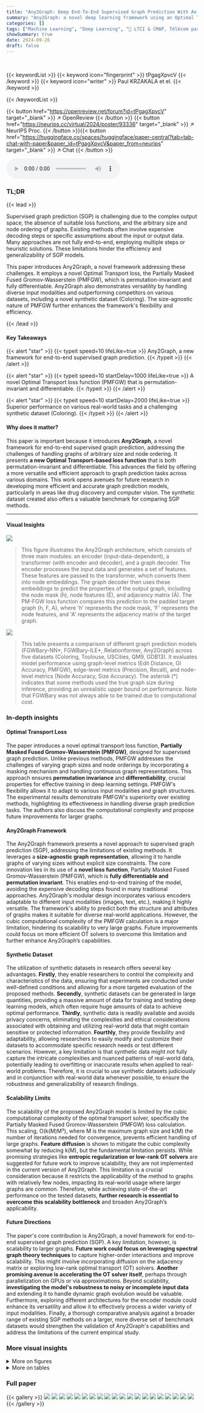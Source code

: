 ```yaml
---
title: "Any2Graph: Deep End-To-End Supervised Graph Prediction With An Optimal Transport Loss"
summary: "Any2Graph: a novel deep learning framework using an Optimal Transport loss for accurate and efficient supervised graph prediction."
categories: []
tags: ["Machine Learning", "Deep Learning", "🏢 LTCI & CMAP, Télécom paris, IP Paris",]
showSummary: true
date: 2024-09-26
draft: false
---
```


<br>

{{< keywordList >}}
{{< keyword icon="fingerprint" >}} tPgagXpvcV {{< /keyword >}}
{{< keyword icon="writer" >}} Paul KRZAKALA et el. {{< /keyword >}}
 
{{< /keywordList >}}

{{< button href="https://openreview.net/forum?id=tPgagXpvcV" target="_blank" >}}
↗ OpenReview
{{< /button >}}
{{< button href="https://neurips.cc/virtual/2024/poster/93336" target="_blank" >}}
↗ NeurIPS Proc.
{{< /button >}}{{< button href="https://huggingface.co/spaces/huggingface/paper-central?tab=tab-chat-with-paper&paper_id=tPgagXpvcV&paper_from=neurips" target="_blank" >}}
↗ Chat
{{< /button >}}



<audio controls>
    <source src="https://ai-paper-reviewer.com/tPgagXpvcV/podcast.wav" type="audio/wav">
    Your browser does not support the audio element.
</audio>


### TL;DR


{{< lead >}}

Supervised graph prediction (SGP) is challenging due to the complex output space, the absence of suitable loss functions, and the arbitrary size and node ordering of graphs. Existing methods often involve expensive decoding steps or specific assumptions about the input or output data.  Many approaches are not fully end-to-end, employing multiple steps or heuristic solutions. These limitations hinder the efficiency and generalizability of SGP models.

This paper introduces Any2Graph, a novel framework addressing these challenges. It employs a novel Optimal Transport loss, the Partially Masked Fused Gromov-Wasserstein (PMFGW), which is permutation-invariant and fully differentiable.  Any2Graph also demonstrates versatility by handling diverse input modalities and outperforming competitors on various datasets, including a novel synthetic dataset (Coloring). The size-agnostic nature of PMFGW further enhances the framework's flexibility and efficiency.

{{< /lead >}}


#### Key Takeaways

{{< alert "star" >}}
{{< typeit speed=10 lifeLike=true >}} Any2Graph, a new framework for end-to-end supervised graph prediction. {{< /typeit >}}
{{< /alert >}}

{{< alert "star" >}}
{{< typeit speed=10 startDelay=1000 lifeLike=true >}} A novel Optimal Transport loss function (PMFGW) that is permutation-invariant and differentiable. {{< /typeit >}}
{{< /alert >}}

{{< alert "star" >}}
{{< typeit speed=10 startDelay=2000 lifeLike=true >}} Superior performance on various real-world tasks and a challenging synthetic dataset (Coloring). {{< /typeit >}}
{{< /alert >}}

#### Why does it matter?
This paper is important because it introduces **Any2Graph**, a novel framework for end-to-end supervised graph prediction, addressing the challenges of handling graphs of arbitrary size and node ordering.  It presents **a new Optimal Transport-based loss function** that is both permutation-invariant and differentiable. This advances the field by offering a more versatile and efficient approach to graph prediction tasks across various domains. This work opens avenues for future research in developing more efficient and accurate graph prediction models, particularly in areas like drug discovery and computer vision. The synthetic dataset created also offers a valuable benchmark for comparing SGP methods.

------
#### Visual Insights



![](https://ai-paper-reviewer.com/tPgagXpvcV/figures_5_1.jpg)

> This figure illustrates the Any2Graph architecture, which consists of three main modules: an encoder (input-data-dependent), a transformer (with encoder and decoder), and a graph decoder.  The encoder processes the input data and generates a set of features. These features are passed to the transformer, which converts them into node embeddings. The graph decoder then uses these embeddings to predict the properties of the output graph, including the node mask (ĥ), node features (Ê), and adjacency matrix (Â). The PM-FGW loss function compares this prediction to the padded target graph (h, F, A), where 'h' represents the node mask, 'F' represents the node features, and 'A' represents the adjacency matrix of the target graph.





![](https://ai-paper-reviewer.com/tPgagXpvcV/tables_7_1.jpg)

> This table presents a comparison of different graph prediction models (FGWBary-NN*, FGWBary-ILE*, Relationformer, Any2Graph) across five datasets (Coloring, Toulouse, USCities, QM9, GDB13).  It evaluates model performance using graph-level metrics (Edit Distance, GI Accuracy, PMFGW), edge-level metrics (Precision, Recall), and node-level metrics (Node Accuracy, Size Accuracy). The asterisk (*) indicates that some methods used the true graph size during inference, providing an unrealistic upper bound on performance.  Note that FGWBary was not always able to be trained due to computational cost.





### In-depth insights


#### Optimal Transport Loss
The paper introduces a novel optimal transport loss function, **Partially Masked Fused Gromov-Wasserstein (PMFGW)**, designed for supervised graph prediction.  Unlike previous methods, PMFGW addresses the challenges of varying graph sizes and node orderings by incorporating a masking mechanism and handling continuous graph representations.  This approach ensures **permutation invariance** and **differentiability**, crucial properties for effective training in deep learning settings. PMFGW's flexibility allows it to adapt to various input modalities and graph structures. The experimental results demonstrate PMFGW's superiority over existing methods, highlighting its effectiveness in handling diverse graph prediction tasks. The authors also discuss the computational complexity and propose future improvements for larger graphs.

#### Any2Graph Framework
The Any2Graph framework presents a novel approach to supervised graph prediction (SGP), addressing the limitations of existing methods.  It leverages a **size-agnostic graph representation**, allowing it to handle graphs of varying sizes without explicit size constraints. The core innovation lies in its use of a **novel loss function**, Partially Masked Fused Gromov-Wasserstein (PMFGW), which is **fully differentiable and permutation invariant**.  This enables end-to-end training of the model, avoiding the expensive decoding steps found in many traditional approaches.  Any2Graph's modular design incorporates various encoders adaptable to different input modalities (images, text, etc.), making it highly versatile.  The framework's ability to predict both the structure and attributes of graphs makes it suitable for diverse real-world applications.  However, the cubic computational complexity of the PMFGW calculation is a major limitation, hindering its scalability to very large graphs.  Future improvements could focus on more efficient OT solvers to overcome this limitation and further enhance Any2Graph’s capabilities.

#### Synthetic Dataset
The utilization of synthetic datasets in research offers several key advantages.  **Firstly**, they enable researchers to control the complexity and characteristics of the data, ensuring that experiments are conducted under well-defined conditions and allowing for a more targeted evaluation of the proposed methods. **Secondly**, synthetic datasets can be generated in large quantities, providing a massive amount of data for training and testing deep learning models, which often require huge amounts of data to achieve optimal performance. **Thirdly**, synthetic data is readily available and avoids privacy concerns, eliminating the complexities and ethical considerations associated with obtaining and utilizing real-world data that might contain sensitive or protected information. **Fourthly**, they provide flexibility and adaptability, allowing researchers to easily modify and customize their datasets to accommodate specific research needs or test different scenarios. However, a key limitation is that synthetic data might not fully capture the intricate complexities and nuanced patterns of real-world data, potentially leading to overfitting or inaccurate results when applied to real-world problems. Therefore, it is crucial to use synthetic datasets judiciously and in conjunction with real-world data whenever possible, to ensure the robustness and generalizability of research findings.

#### Scalability Limits
The scalability of the proposed Any2Graph model is limited by the cubic computational complexity of the optimal transport solver, specifically the Partially Masked Fused Gromov-Wasserstein (PMFGW) loss calculation.  This scaling, O(k(M)M³), where M is the maximum graph size and k(M) the number of iterations needed for convergence, prevents efficient handling of large graphs.  **Feature diffusion** is shown to mitigate the cubic complexity somewhat by reducing k(M), but the fundamental limitation persists.  While promising strategies like **entropic regularization or low-rank OT solvers** are suggested for future work to improve scalability, they are not implemented in the current version of Any2Graph.  This limitation is a crucial consideration because it restricts the applicability of the method to graphs with relatively few nodes, impacting its real-world usage where larger graphs are common.  Therefore, while achieving state-of-the-art performance on the tested datasets, **further research is essential to overcome this scalability bottleneck** and broaden Any2Graph’s applicability.

#### Future Directions
The paper's core contribution is Any2Graph, a novel framework for end-to-end supervised graph prediction (SGP).  A key limitation, however, is scalability to larger graphs.  **Future work could focus on leveraging spectral graph theory techniques** to capture higher-order interactions and improve scalability.  This might involve incorporating diffusion on the adjacency matrix or exploring low-rank optimal transport (OT) solvers.  **Another promising avenue is accelerating the OT solver itself**, perhaps through parallelization on GPUs or via approximations.  Beyond scalability, **investigating the model's robustness to noisy or incomplete input data** and extending it to handle dynamic graph evolution would be valuable.  Furthermore, exploring different architectures for the encoder module could enhance its versatility and allow it to effectively process a wider variety of input modalities. Finally, a thorough comparative analysis against a broader range of existing SGP methods on a larger, more diverse set of benchmark datasets would strengthen the validation of Any2Graph's capabilities and address the limitations of the current empirical study.


### More visual insights

<details>
<summary>More on figures
</summary>


![](https://ai-paper-reviewer.com/tPgagXpvcV/figures_8_1.jpg)

> The figure illustrates the Any2Graph architecture. It consists of three main modules: an encoder that extracts features from the input data, a transformer that converts these features into node embeddings, and a graph decoder that predicts the properties of the output graph. The output graph's properties, including node features, adjacency matrix, and node masks, are predicted using multi-layer perceptrons (MLPs). The Partially Masked Fused Gromov-Wasserstein (PMFGW) loss is used to compare the predicted graph with the target graph, considering node permutation invariance and handling graphs of varying sizes. The encoder is designed to be adaptable to different input modalities, making Any2Graph a versatile framework for end-to-end supervised graph prediction.


![](https://ai-paper-reviewer.com/tPgagXpvcV/figures_8_2.jpg)

> This figure shows the average number of iterations required for the PMFGW solver to converge as a function of the maximum graph size (M).  It demonstrates that while the number of iterations increases with M, the increase is slower when feature diffusion (FD) is applied, suggesting a sub-linear relationship between iterations and M in that case.


![](https://ai-paper-reviewer.com/tPgagXpvcV/figures_8_3.jpg)

> This figure shows the impact of the maximal graph size parameter M on the Any2Graph model's performance and efficiency for the Coloring dataset. The x-axis represents different values of M, while the left y-axis shows the number of active nodes (nodes with a predicted probability above 0.99), and the right y-axis displays the test edit distance.  As M increases, the number of active nodes initially rises sharply before plateauing; suggesting that Any2Graph efficiently utilizes more node embeddings when available. Notably, performance remains robust despite overparameterization, indicating that the model does not overfit.


![](https://ai-paper-reviewer.com/tPgagXpvcV/figures_8_4.jpg)

> The figure shows the sensitivity analysis of the PMFGW loss to the triplet of weight hyperparameters α = [αh, αf, αA]. The heatmap visualizes the test edit distance obtained for various combinations of αh, αf, and αA on the Coloring dataset. It shows that performance is optimal when αh = αf = αA = 1/3, showing relative robustness to the choice of α.


![](https://ai-paper-reviewer.com/tPgagXpvcV/figures_14_1.jpg)

> This figure illustrates the Any2Graph architecture.  The architecture consists of three main modules: an encoder, a transformer, and a graph decoder. The encoder takes input data (which can vary depending on the task, such as images, text, or other features) and converts it into a set of features. This feature set is then passed to a transformer module.  The transformer processes these features, creating node embeddings which capture both feature and structural information. Finally, the graph decoder module uses these node embeddings to predict the properties of the output graph, including the node features, adjacency matrix, and node masking.  The predicted graph and a padded version of the target graph are then fed into the PM-FGW loss function, which measures the difference between them.


![](https://ai-paper-reviewer.com/tPgagXpvcV/figures_18_1.jpg)

> This figure illustrates the Any2Graph architecture.  It shows the flow of data from the input through three main modules: the encoder, the transformer, and the graph decoder. The encoder processes various input types (images, text, graphs, vectors) to extract features. These features are fed into the transformer which converts them into a fixed number (M) of node embeddings, representing features and structure. The graph decoder uses the node embeddings to generate the predicted graph, including node features, edge weights (adjacency matrix), and the number of nodes (mask). Finally, the Partially-Masked Fused Gromov-Wasserstein (PMFGW) loss compares the predicted continuous graph to the padded target graph.


![](https://ai-paper-reviewer.com/tPgagXpvcV/figures_19_1.jpg)

> This figure illustrates the Any2Graph architecture.  The input data is first processed by an encoder, specific to the input modality (images, text, etc.). This encoder output is fed into a transformer module which generates node embeddings. These embeddings are then input to a graph decoder, which predicts the structure and features of the output graph. The final output is then compared to the padded target graph using the PMFGW loss. The figure highlights the key components of the model, showing the flow of information from the input to the final output and the role of the PMFGW loss function in guiding the learning process.


![](https://ai-paper-reviewer.com/tPgagXpvcV/figures_22_1.jpg)

> This figure shows the architecture of Any2Graph. The input data is processed by an encoder that produces a set of features. Then, a transformer converts these features into M node embeddings. Finally, a graph decoder predicts the properties of the output graph, i.e., (ĥ, F, Â). The whole framework is optimized using the PMFGW loss. 


![](https://ai-paper-reviewer.com/tPgagXpvcV/figures_22_2.jpg)

> This figure illustrates the Any2Graph architecture.  It shows the three main modules: an encoder (input-dependent), a transformer, and a graph decoder. The encoder processes the input data (which can vary depending on the task, such as images or text), and produces a set of features. These features are then processed by a transformer to generate node embeddings.  Finally, the graph decoder uses these embeddings to predict the properties of the output graph, including the node features, adjacency matrix, and node mask (which indicates whether a node is present in the graph). The Partially Masked Fused Gromov-Wasserstein (PMFGW) loss function compares the prediction to the padded target graph.  The architecture's flexibility is highlighted by its capacity to handle various input data types.


![](https://ai-paper-reviewer.com/tPgagXpvcV/figures_23_1.jpg)

> The figure shows the training curves (test loss vs epochs) for the GDB13 dataset with and without using Hungarian matching during the training process.  It demonstrates that using Hungarian matching (projecting the optimal transport plan to the set of permutations) leads to slightly worse performance (higher loss) and more unstable training dynamics (more oscillations). The authors suggest that this is because a continuous transport plan offers a more stable gradient than a discrete permutation.


![](https://ai-paper-reviewer.com/tPgagXpvcV/figures_24_1.jpg)

> This figure illustrates the Any2Graph architecture.  It consists of three main modules: an encoder that processes the input data (which can vary in type), a transformer that generates node embeddings, and a graph decoder that predicts the output graph structure and features using the PMFGW loss function. The encoder's design is adaptable based on the input modality. The transformer module processes the node embeddings to consider relationships between nodes.  The graph decoder then takes these embeddings to predict the graph's structure (adjacency matrix) and node features.  The overall output is compared to the ground truth using the Partially Masked Fused Gromov-Wasserstein (PMFGW) loss, which is designed to handle variable-sized graphs and is invariant to node permutations.


![](https://ai-paper-reviewer.com/tPgagXpvcV/figures_27_1.jpg)

> This figure illustrates the Any2Graph architecture, showing the flow of information from input data through the encoder, transformer, and graph decoder to generate a predicted graph. The input is processed by an input-dependent encoder, followed by a transformer to process the feature vectors. The output of the transformer is then fed into a graph decoder to predict the node features (F), node existence (h), and adjacency matrix (A).  The PM-FGW loss function compares the predicted graph with a padded target graph to train the model. The architecture is designed to be adaptable to various input modalities by changing the encoder.


![](https://ai-paper-reviewer.com/tPgagXpvcV/figures_28_1.jpg)

> This figure illustrates the Any2Graph architecture, which consists of three main modules: an encoder, a transformer, and a graph decoder. The encoder processes the input data (which can vary depending on the task, such as images or text), and outputs a set of features. These features are then processed by the transformer, which produces a fixed number (M) of node embeddings. Finally, these embeddings are fed to the graph decoder, which predicts the properties of the output graph, such as the node features, the adjacency matrix, and the node mask (indicating whether a node exists in the target graph).  The output is then compared against the target graph using the PMFGW loss function.


![](https://ai-paper-reviewer.com/tPgagXpvcV/figures_29_1.jpg)

> This figure shows the architecture of Any2Graph, which consists of three main modules: an encoder, a transformer, and a graph decoder. The encoder takes as input different types of data and extracts features. The transformer then converts these features into node embeddings. Finally, the graph decoder predicts the properties of the output graph, including node features and the adjacency matrix.  The PM-FGW loss function is used to compare the predicted graph with the target graph. The figure highlights the flow of information through the model, from input data to the final prediction, emphasizing the use of transformers and a novel loss function designed for end-to-end supervised graph prediction.


</details>




<details>
<summary>More on tables
</summary>


![](https://ai-paper-reviewer.com/tPgagXpvcV/tables_7_2.jpg)
> This table presents a comparison of different graph prediction methods across five datasets, evaluating performance using various graph-level, edge-level, and node-level metrics.  It highlights the trade-off between performance and the computational cost of methods that require knowledge of the graph size a priori.

![](https://ai-paper-reviewer.com/tPgagXpvcV/tables_19_1.jpg)
> This table presents a comparison of different graph prediction models (Any2Graph, Relationformer, FGWBary-NN*, FGWBary-ILE*) on five datasets (Coloring, Toulouse, USCities, QM9, GDB13).  It shows the performance of each model using several metrics at different granularities: graph level (edit distance, GI accuracy, PMFGW loss), edge level (precision, recall), and node level (node accuracy, size accuracy). The * indicates methods that unrealistically use the true graph size during inference.  Some methods are marked N.A. (not applicable) because they could not be trained on all datasets due to computational cost.

![](https://ai-paper-reviewer.com/tPgagXpvcV/tables_20_1.jpg)
> This table presents a comparison of different graph prediction methods (Any2Graph, Relationformer, FGW-Bary-NN, FGW-Bary-ILE) across five datasets (Coloring, Toulouse, USCities, QM9, GDB13).  The comparison uses multiple metrics evaluating performance at the graph, edge, and node levels.  The asterisk (*) indicates that some methods use the actual graph size at inference time, which is unrealistic.  Note that FGW-Bary could not be trained on all datasets due to computational cost.

![](https://ai-paper-reviewer.com/tPgagXpvcV/tables_20_2.jpg)
> This table presents a comparison of different graph prediction methods on five datasets.  For each dataset and method, it reports graph-level metrics (edit distance, GI accuracy, PMFGW loss), edge-level metrics (precision, recall), and node-level metrics (node accuracy, size accuracy).  The table highlights the superior performance of Any2Graph, especially considering its efficiency and ability to handle graphs of arbitrary size.

![](https://ai-paper-reviewer.com/tPgagXpvcV/tables_23_1.jpg)
> This table presents a comparison of different graph prediction methods across five datasets.  For each dataset and method, it reports graph-level metrics (edit distance, graph isomorphism accuracy, and PMFGW loss), edge-level metrics (precision and recall), and node-level metrics (node accuracy and size accuracy). The table highlights the superior performance of Any2Graph and indicates computational limitations of other methods.

![](https://ai-paper-reviewer.com/tPgagXpvcV/tables_23_2.jpg)
> This table compares the performance of different graph prediction models (Any2Graph, Relationformer, FGW-Bary-NN, FGW-Bary-ILE) on five different datasets (Coloring, Toulouse, USCities, QM9, GDB13) using various metrics.  The metrics assess performance at the graph, edge, and node levels, offering a comprehensive evaluation of model accuracy.  Note that some methods use the graph's true size during inference, leading to potentially inflated results, while others couldn't be trained on all datasets due to high computational demands.

![](https://ai-paper-reviewer.com/tPgagXpvcV/tables_25_1.jpg)
> This table presents a comparison of different graph prediction models across five datasets, evaluating performance at the graph, edge, and node levels.  Metrics include edit distance, graph isomorphism accuracy, PMFGW loss, precision, recall, node accuracy, and size accuracy.  The table highlights the superior performance of Any2Graph compared to other methods, while also noting limitations in training certain methods on all datasets due to computational costs.

![](https://ai-paper-reviewer.com/tPgagXpvcV/tables_26_1.jpg)
> This table presents a comparison of different graph prediction models on five datasets.  It evaluates performance using various graph-level, edge-level, and node-level metrics.  The asterisk (*) indicates methods that require knowing the graph's size beforehand, which is unrealistic in real-world scenarios.  The 'N.A.' entries signify that results could not be obtained due to computational limitations.

</details>




### Full paper

{{< gallery >}}
<img src="https://ai-paper-reviewer.com/tPgagXpvcV/1.png" class="grid-w50 md:grid-w33 xl:grid-w25" />
<img src="https://ai-paper-reviewer.com/tPgagXpvcV/2.png" class="grid-w50 md:grid-w33 xl:grid-w25" />
<img src="https://ai-paper-reviewer.com/tPgagXpvcV/3.png" class="grid-w50 md:grid-w33 xl:grid-w25" />
<img src="https://ai-paper-reviewer.com/tPgagXpvcV/4.png" class="grid-w50 md:grid-w33 xl:grid-w25" />
<img src="https://ai-paper-reviewer.com/tPgagXpvcV/5.png" class="grid-w50 md:grid-w33 xl:grid-w25" />
<img src="https://ai-paper-reviewer.com/tPgagXpvcV/6.png" class="grid-w50 md:grid-w33 xl:grid-w25" />
<img src="https://ai-paper-reviewer.com/tPgagXpvcV/7.png" class="grid-w50 md:grid-w33 xl:grid-w25" />
<img src="https://ai-paper-reviewer.com/tPgagXpvcV/8.png" class="grid-w50 md:grid-w33 xl:grid-w25" />
<img src="https://ai-paper-reviewer.com/tPgagXpvcV/9.png" class="grid-w50 md:grid-w33 xl:grid-w25" />
<img src="https://ai-paper-reviewer.com/tPgagXpvcV/10.png" class="grid-w50 md:grid-w33 xl:grid-w25" />
<img src="https://ai-paper-reviewer.com/tPgagXpvcV/11.png" class="grid-w50 md:grid-w33 xl:grid-w25" />
<img src="https://ai-paper-reviewer.com/tPgagXpvcV/12.png" class="grid-w50 md:grid-w33 xl:grid-w25" />
<img src="https://ai-paper-reviewer.com/tPgagXpvcV/13.png" class="grid-w50 md:grid-w33 xl:grid-w25" />
<img src="https://ai-paper-reviewer.com/tPgagXpvcV/14.png" class="grid-w50 md:grid-w33 xl:grid-w25" />
<img src="https://ai-paper-reviewer.com/tPgagXpvcV/15.png" class="grid-w50 md:grid-w33 xl:grid-w25" />
<img src="https://ai-paper-reviewer.com/tPgagXpvcV/16.png" class="grid-w50 md:grid-w33 xl:grid-w25" />
<img src="https://ai-paper-reviewer.com/tPgagXpvcV/17.png" class="grid-w50 md:grid-w33 xl:grid-w25" />
<img src="https://ai-paper-reviewer.com/tPgagXpvcV/18.png" class="grid-w50 md:grid-w33 xl:grid-w25" />
<img src="https://ai-paper-reviewer.com/tPgagXpvcV/19.png" class="grid-w50 md:grid-w33 xl:grid-w25" />
<img src="https://ai-paper-reviewer.com/tPgagXpvcV/20.png" class="grid-w50 md:grid-w33 xl:grid-w25" />
{{< /gallery >}}